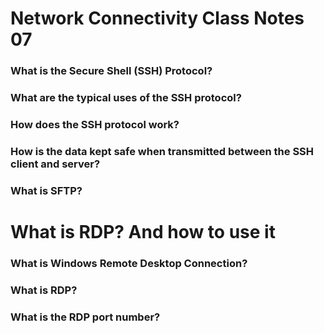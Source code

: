 # Network Connectivity Class Notes 07
### What is the Secure Shell (SSH) Protocol?

### What are the typical uses of the SSH protocol?

### How does the SSH protocol work?

### How is the data kept safe when transmitted between the SSH client and server?

### What is SFTP?

# What is RDP? And how to use it

### What is Windows Remote Desktop Connection?

### What is RDP?

### What is the RDP port number?
